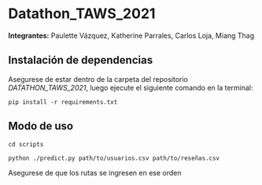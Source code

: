 # Datathon_TAWS_2021

**Integrantes:** Paulette Vázquez, Katherine Parrales, Carlos Loja, Miang Thag

## Instalación de dependencias

Asegurese de estar dentro de la carpeta del repositorio *DATATHON_TAWS_2021*, luego ejecute el siguiente comando en la terminal:

`pip install -r requirements.txt`

## Modo de uso

`cd scripts`

`python ./predict.py path/to/usuarios.csv path/to/reseñas.csv`


Asegurese de que los rutas se ingresen en ese orden

